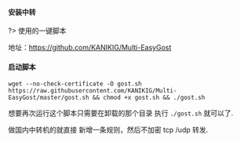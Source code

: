 #### 安装中转

?> 使用的一键脚本

地址：https://github.com/KANIKIG/Multi-EasyGost





#### 启动脚本

```shell
wget --no-check-certificate -O gost.sh https://raw.githubusercontent.com/KANIKIG/Multi-EasyGost/master/gost.sh && chmod +x gost.sh && ./gost.sh
```



想要再次运行这个脚本只需要在卸载的那个目录 执行 `./gost.sh` 就可以了.



做国内中转机的就直接 新增一条规则，然后不加密 tcp /udp 转发.










